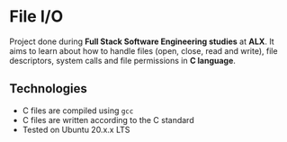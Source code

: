 # File I/O

Project done during **Full Stack Software Engineering studies** at **ALX**. It aims to learn about how to handle files (open, close, read and write), file descriptors, system calls and file permissions in **C language**.

## Technologies
* C files are compiled using `gcc`
* C files are written according to the C standard
* Tested on Ubuntu 20.x.x LTS